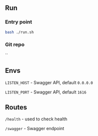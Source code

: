 ## Run

### Entry point
```bash
bash ./run.sh
```
### Git repo
``

## Envs

`LISTEN_HOST` - Swagger API, default `0.0.0.0`

`LISTEN_PORT` - Swagger API, default `1616`

## Routes

`/health` - used to check health

`/swagger` - Swagger endpoint
